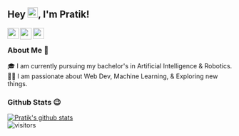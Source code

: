 ## Hey <img src= "https://github.com/TheDudeThatCode/TheDudeThatCode/blob/master/Assets/Hi.gif" width='23px' height='23px'>, I'm Pratik!

<a href="https://www.linkedin.com/in/prxtikk/" target="_blank">
  <img align="left" width="25px" src="https://cdn.jsdelivr.net/npm/simple-icons@v3/icons/linkedin.svg"  />
</a>
<a href="https://twitter.com/Prxtikk" target="_blank">
  <img align="left" width="26px" src="https://cdn.jsdelivr.net/npm/simple-icons@v3/icons/twitter.svg" />
</a>
<a href="https://dev.to/prxtikk" target="_blank">
  <img align="left" width="25px" src="https://cdn.jsdelivr.net/npm/simple-icons@v3/icons/medium.svg" />
</a>  

<br />

### About Me 🙌
🎓 I am currently pursuing my bachelor's in Artificial Intelligence & Robotics. </br>
👨‍💻  I am passionate about Web Dev, Machine Learning, & Exploring new things. </br>

### Github Stats 😉

[![Pratik's github stats](https://github-readme-stats.vercel.app/api?username=prxtikk-18&show_icons=true&hide_border=true)](https://github.com/prxtikk-18)
<br />
![visitors](https://visitor-badge.laobi.icu/badge?page_id=prxtikk-18.prxtikk-18)
